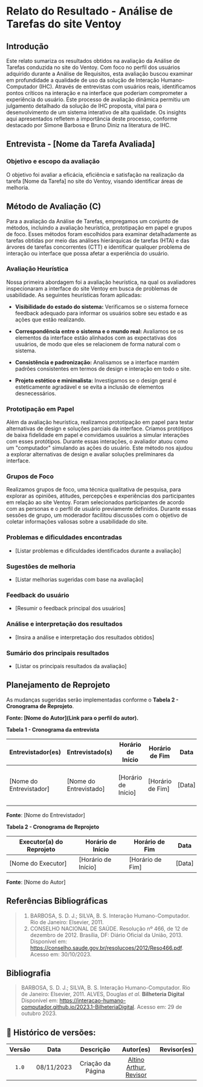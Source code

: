# Relato do Resultado - Análise de Tarefas do site Ventoy

## Introdução

Este relato sumariza os resultados obtidos na avaliação da Análise de Tarefas conduzida no site do Ventoy. Com foco no perfil dos usuários adquirido durante a Análise de Requisitos, esta avaliação buscou examinar em profundidade a qualidade de uso da solução de Interação Humano-Computador (IHC). Através de entrevistas com usuários reais, identificamos pontos críticos na interação e na interface que poderiam comprometer a experiência do usuário. Este processo de avaliação dinâmica permitiu um julgamento detalhado da solução de IHC proposta, vital para o desenvolvimento de um sistema interativo de alta qualidade. Os insights aqui apresentados refletem a importância deste processo, conforme destacado por Simone Barbosa e Bruno Diniz na literatura de IHC.

## Entrevista - [Nome da Tarefa Avaliada]

### Objetivo e escopo da avaliação

O objetivo foi avaliar a eficácia, eficiência e satisfação na realização da tarefa [Nome da Tarefa] no site do Ventoy, visando identificar áreas de melhoria.

## Método de Avaliação (C)

Para a avaliação da Análise de Tarefas, empregamos um conjunto de métodos, incluindo a avaliação heurística, prototipação em papel e grupos de foco. Esses métodos foram escolhidos para examinar detalhadamente as tarefas obtidas por meio das análises hierárquicas de tarefas (HTA) e das árvores de tarefas concorrentes (CTT) e identificar qualquer problema de interação ou interface que possa afetar a experiência do usuário.

### Avaliação Heurística

Nossa primeira abordagem foi a avaliação heurística, na qual os avaliadores inspecionaram a interface do site Ventoy em busca de problemas de usabilidade. As seguintes heurísticas foram aplicadas:

- **Visibilidade do estado do sistema:** Verificamos se o sistema fornece feedback adequado para informar os usuários sobre seu estado e as ações que estão realizando.

- **Correspondência entre o sistema e o mundo real:** Avaliamos se os elementos da interface estão alinhados com as expectativas dos usuários, de modo que eles se relacionem de forma natural com o sistema.

- **Consistência e padronização:** Analisamos se a interface mantém padrões consistentes em termos de design e interação em todo o site.

- **Projeto estético e minimalista:** Investigamos se o design geral é esteticamente agradável e se evita a inclusão de elementos desnecessários.

### Prototipação em Papel

Além da avaliação heurística, realizamos prototipação em papel para testar alternativas de design e soluções parciais da interface. Criamos protótipos de baixa fidelidade em papel e convidamos usuários a simular interações com esses protótipos. Durante essas interações, o avaliador atuou como um "computador" simulando as ações do usuário. Este método nos ajudou a explorar alternativas de design e avaliar soluções preliminares da interface.

### Grupos de Foco

Realizamos grupos de foco, uma técnica qualitativa de pesquisa, para explorar as opiniões, atitudes, percepções e experiências dos participantes em relação ao site Ventoy. Foram selecionados participantes de acordo com as personas e o perfil de usuário previamente definidos. Durante essas sessões de grupo, um moderador facilitou discussões com o objetivo de coletar informações valiosas sobre a usabilidade do site.

### Problemas e dificuldades encontradas

- [Listar problemas e dificuldades identificados durante a avaliação]

### Sugestões de melhoria

- [Listar melhorias sugeridas com base na avaliação]

### Feedback do usuário

- [Resumir o feedback principal dos usuários]

### Análise e interpretação dos resultados

- [Insira a análise e interpretação dos resultados obtidos]

### Sumário dos principais resultados

- [Listar os principais resultados da avaliação]

## Planejamento de Reprojeto

As mudanças sugeridas serão implementadas conforme o **Tabela 2 - Cronograma de Reprojeto**.

**Fonte: [Nome do Autor](Link para o perfil do autor).**

**Tabela 1 - Cronograma da entrevista**

| Entrevistador(es) | Entrevistado(s) | Horário de Início | Horário de Fim | Data | Local |
| ----------------- | --------------- | ----------------- | -------------- | ---- | ------ |
| [Nome do Entrevistador] | [Nome do Entrevistado] | [Horário de Início] | [Horário de Fim] | [Data] | [Plataforma de realização da entrevista] |

**Fonte**: [Nome do Entrevistador]

**Tabela 2 - Cronograma de Reprojeto**

| Executor(a) do Reprojeto | Horário de Início | Horário de Fim | Data |
| ------------------------ | ----------------- | -------------- | ---- |
| [Nome do Executor]       | [Horário de Início] | [Horário de Fim] | [Data] |

**Fonte**: [Nome do Autor]

## Referências Bibliográficas

> 1. BARBOSA, S. D. J.; SILVA, B. S. Interação Humano-Computador. Rio de Janeiro: Elsevier, 2011.
> 2. CONSELHO NACIONAL DE SAÚDE. Resolução nº 466, de 12 de dezembro de 2012. Brasília, DF: Diário Oficial da União, 2013. Disponível em: <https://conselho.saude.gov.br/resolucoes/2012/Reso466.pdf>. Acesso em: 30/10/2023.

## Bibliografia

> BARBOSA, S. D. J.; SILVA, B. S. Interação Humano-Computador. Rio de Janeiro: Elsevier, 2011.
> ALVES, Douglas *et al.* **Bilheteria Digital** Disponível em: <https://interacao-humano-computador.github.io/2023.1-BilheteriaDigital>. Acesso em: 29 de outubro 2023.

## 📑 Histórico de versões:

 Versão  |    Data    |        Descrição|Autor(es)|      Revisor(es)                   
 :-----: | :--------: | :-------------: | :-------------------: | :------: 
  `1.0`  | 08/11/2023 |Criação da Página| [Altino Arthur](https://github.com/arthurrochamoreira), [Revisor](https://github.com/) 
